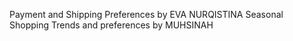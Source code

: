 Payment and Shipping Preferences by EVA NURQISTINA
Seasonal Shopping Trends and preferences by MUHSINAH
